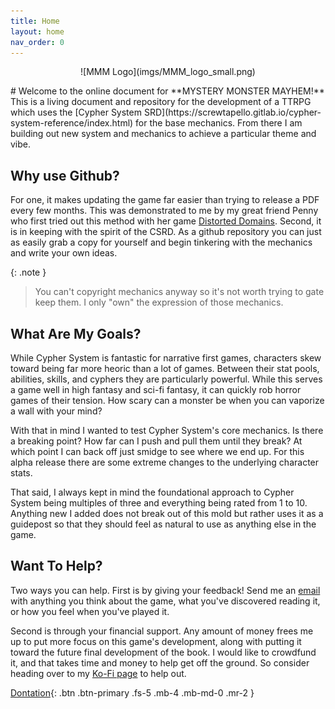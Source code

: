 ```yaml
---
title: Home
layout: home
nav_order: 0
---
```

<p align="center">
  ![MMM Logo](imgs/MMM_logo_small.png)
</p>
# Welcome to the online document for **MYSTERY MONSTER MAYHEM!** 
This is a living document and repository for the development of a TTRPG which uses the [Cypher System SRD](https://screwtapello.gitlab.io/cypher-system-reference/index.html) for the base mechanics. From there I am building out new system and mechanics to achieve a particular theme and vibe.

## Why use Github?
For one, it makes updating the game far easier than trying to release a PDF every few months. This was demonstrated to me by my great friend Penny who first tried out this method with her game [Distorted Domains](http://transtapir.games/Distorted-Domains/). Second, it is in keeping with the spirit of the CSRD. As a github repository you can just as easily grab a copy for yourself and begin tinkering with the mechanics and write your own ideas.

{: .note }
> You can't copyright mechanics anyway so it's not worth trying to gate keep them. I only "own" the expression of those mechanics.

## What Are My Goals?<a name="goals"></a>
While Cypher System is fantastic for narrative first games, characters skew toward being far more heoric than a lot of games. Between their stat pools, abilities, skills, and cyphers they are particularly powerful. While this serves a game well in high fantasy and sci-fi fantasy, it can quickly rob horror games of their tension. How scary can a monster be when you can vaporize a wall with your mind?

With that in mind I wanted to test Cypher System's core mechanics. Is there a breaking point? How far can I push and pull them until they break? At which point I can back off just smidge to see where we end up. For this alpha release there are some extreme changes to the underlying character stats. 

That said, I always kept in mind the foundational approach to Cypher System being multiples of three and everything being rated from 1 to 10. Anything new I added does not break out of this mold but rather uses it as a guidepost so that they should feel as natural to use as anything else in the game.

## Want To Help?
Two ways you can help. First is by giving your feedback! Send me an [email](mailto:info@whensuddenly.games) with anything you think about the game, what you've discovered reading it, or how you feel when you've played it.

Second is through your financial support. Any amount of money frees me up to put more focus on this game's development, along with putting it toward the future final development of the book. I would like to crowdfund it, and that takes time and money to help get off the ground. So consider heading over to my [Ko-Fi page](https://ko-fi.com/whensuddenlygames) to help out.

[Dontation](https://ko-fi.com/whensuddenlygames){: .btn .btn-primary .fs-5 .mb-4 .mb-md-0 .mr-2 }
